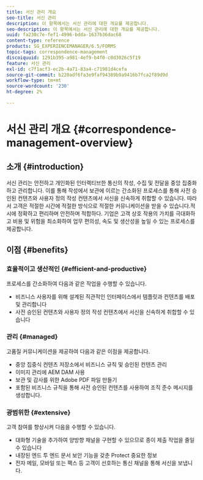```yaml
---
title: 서신 관리 개요
seo-title: 서신 관리
description: 이 항목에서는 서신 관리에 대한 개요를 제공합니다.
seo-description: 이 항목에서는 서신 관리에 대한 개요를 제공합니다.
uuid: fa230c7e-fef1-4996-bdda-1637b36dac68
content-type: reference
products: SG_EXPERIENCEMANAGER/6.5/FORMS
topic-tags: correspondence-management
discoiquuid: 1291b395-a981-4ef9-b4f0-c0d3026c5f19
feature: 서신 관리
exl-id: c7f1acf3-ec2b-4a71-83a4-c71981d4cefa
source-git-commit: b220adf6fa3e9faf94389b9a9416b7fca2f89d9d
workflow-type: tm+mt
source-wordcount: '230'
ht-degree: 2%

---
```


# 서신 관리 개요 {#correspondence-management-overview}

## 소개 {#introduction}

서신 관리는 안전하고 개인화된 인터랙티브한 통신의 작성, 수집 및 전달을 중앙 집중화하고 관리합니다. 이를 통해 작성에서 보관에 이르는 간소화된 프로세스를 통해 사전 승인된 컨텐츠와 사용자 정의 작성 컨텐츠에서 서신을 신속하게 취합할 수 있습니다. 따라서 고객은 적절한 시간에 적절한 방식으로 적절한 커뮤니케이션을 받을 수 있습니다.적시에 정확하고 편리하며 안전하며 적합하다. 기업은 고객 상호 작용의 가치를 극대화하고 비용 및 위험을 최소화하여 업무 편의성, 속도 및 생산성을 높일 수 있는 프로세스를 제공합니다.

## 이점 {#benefits}

### 효율적이고 생산적인 {#efficient-and-productive}

프로세스를 간소화하여 다음과 같은 작업을 수행할 수 있습니다.

* 비즈니스 사용자를 위해 설계된 직관적인 인터페이스에서 템플릿과 컨텐츠를 배포 및 관리합니다
* 사전 승인된 컨텐츠와 사용자 정의 작성 컨텐츠에서 서신을 신속하게 취합할 수 있습니다

### 관리 {#managed}

고품질 커뮤니케이션을 제공하여 다음과 같은 이점을 제공합니다.

* 중앙 집중식 컨텐츠 저장소에서 비즈니스 규칙 및 승인된 컨텐츠 관리
* 이미지 관리에 AEM DAM 사용
* 보관 및 감사를 위한 Adobe PDF 파일 만들기
* 포함된 비즈니스 규칙을 통해 사전 승인된 컨텐츠를 사용하여 조직 준수 메시지를 생성합니다.

### 광범위한 {#extensive}

고객 참여를 향상시켜 다음을 수행할 수 있습니다.

* 대화형 기술을 추가하여 양방향 채널을 구현할 수 있으므로 종이 제출 작업을 줄일 수 있습니다
* 내장된 엔드 투 엔드 문서 보안 기능을 갖춘 Protect 중요한 정보
* 전자 메일, 모바일 또는 팩스 등 고객이 선호하는 통신 채널을 통해 서신을 보냅니다.

